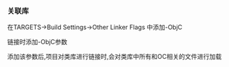 
### 关联库


在TARGETS->Build Settings->Other Linker Flags 中添加-ObjC


链接时添加-ObjC参数


添加该参数后,项目对类库进行链接时,会对类库中所有和OC相关的文件进行加载



